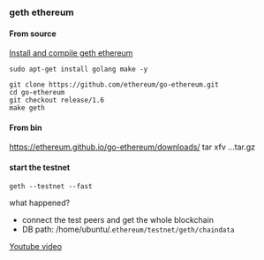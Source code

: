 
### geth ethereum

#### From source 
[Install and compile geth ethereum](https://www.youtube.com/watch?v=1ZTQaXSENNs)
```
sudo apt-get install golang make -y

git clone https://github.com/ethereum/go-ethereum.git
cd go-ethereum
git checkout release/1.6
make geth
```
#### From bin

https://ethereum.github.io/go-ethereum/downloads/
tar xfv ...tar.gz 

#### start the testnet 
```
geth --testnet --fast 
```
what happened?

- connect the test peers and get the whole blockchain 
- DB path: /home/ubuntu/.`ethereum/testnet/geth/chaindata`

[Youtube video](https://www.youtube.com/watch?v=OTck7SLXTHY9)